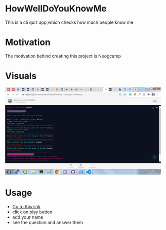 # HowWellDoYouKnowMe

This is a cli quiz app,which checks how much people know me

# Motivation

The motivation behind creating this project is Neogcamp

# Visuals

![screen image](images/screen.png "a title")

# Usage

* [Go to this link](https://www.google.com)
* click on play button
* add your name
* see the question and answer them


